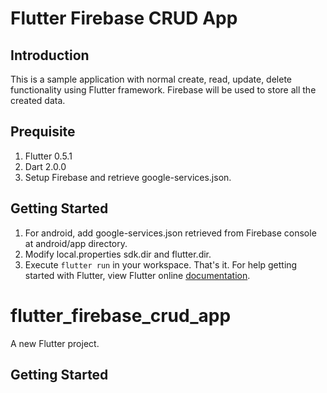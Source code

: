 # Flutter Firebase CRUD App

## Introduction 
This is a sample application with normal create, read, update, delete functionality using Flutter framework.
Firebase will be used to store all the created data.

## Prequisite 
1. Flutter 0.5.1
2. Dart 2.0.0
3. Setup Firebase and retrieve google-services.json.
## Getting Started 
1. For android, add google-services.json retrieved from Firebase console at android/app directory.
2. Modify local.properties sdk.dir and flutter.dir.
3. Execute `flutter run` in your workspace. That's it.
For help getting started with Flutter, view Flutter online
[documentation](https://flutter.io/).



# flutter_firebase_crud_app

A new Flutter project.

## Getting Started


